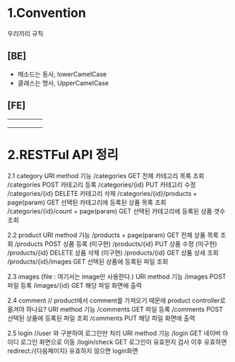 1.Convention
=============
 우리끼리 규칙

## [BE]
* 메소드는 동사, lowerCamelCase
* 클래스는 명사, UpperCamelCase

## [FE]

|   |   |   |   |   |
|---|---|---|---|---|
|   |   |   |   |   |
|   |   |   |   |   |
|   |   |   |   |   |


2.RESTFul API 정리
===================

2.1 category
URI
method
기능
/categories
GET
전체 카테고리 목록 조회
/categories
POST
카테고리 등록
/categories/{id}
PUT
카테고리 수정
/categories/{id}
DELETE
카테고리 삭제
/categories/{id}/products + page(param)
GET
선택된 카테고리에 등록된 상품 목록 조회
/categories/{id}/count + page(param)
GET
선택된 카테고리에 등록된 상품 갯수 조회


2.2 product
URI
method
기능
/products + page(param)
GET
전체 상품 목록 조회
/products
POST
상품 등록 (미구현)
/products/{id}
PUT
상품 수정 (미구현)
/products/{id}
DELETE
상품 삭제 (미구현)
/products/{id}
GET
상품 상세 조회
/products/{id}/images
GET
선택된 상품에 등록된 파일 조회

2.3 images (file : 여기서는 image만 사용한다.)
URI
method
기능
/images
POST
파일 등록
/images/{id}
GET
해당 파일 화면에 출력

2.4 comment // product에서 comment를 가져오기 때문에 product controller로 옮겨야 하나요?
URI
method
기능
/comments
GET
파일 등록
/comments
POST
선택된 상품에 등록된 파일 조회
/comments
PUT
해당 파일 화면에 출력

2.5 login //user 와 구분하여 로그인만 처리
URI
method
기능
/login
GET
네이버 아이디 로그인 화면으로 이동
/login/check
GET
로그인이 유효한지 검사 이후
유효하면 redirect:/{다음페이지}
유효하지 않으면 login화면

